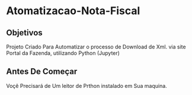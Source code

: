 # Atomatizacao-Nota-Fiscal

## Objetivos

Projeto Criado Para Automatizar o processo de Download de Xml. via site Portal da Fazenda, utilizando Python (Jupyter)

## Antes De Começar 
 
Voçê Precisará de Um leitor de Prthon instalado em Sua maquina.
